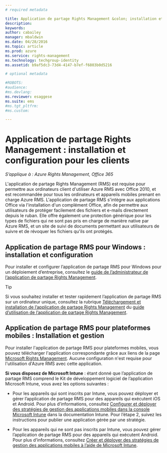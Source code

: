 ```yaml
---
# required metadata

title: Application de partage Rights Management &colon; installation et configuration pour les clients | Azure RMS
description:
keywords:
author: cabailey
manager: mbaldwin
ms.date: 04/28/2016
ms.topic: article
ms.prod: azure
ms.service: rights-management
ms.technology: techgroup-identity
ms.assetid: b9af5dc3-73d4-4147-b7ef-f6803b0d5216

# optional metadata

#ROBOTS:
#audience:
#ms.devlang:
ms.reviewer: esaggese
ms.suite: ems
#ms.tgt_pltfrm:
#ms.custom:

---
```


# Application de partage Rights Management : installation et configuration pour les clients

*S’applique à : Azure Rights Management, Office 365*

L'application de partage Rights Management (RMS) est requise pour permettre aux ordinateurs client d'utiliser Azure RMS avec Office 2010, et est recommandée pour tous les ordinateurs et appareils mobiles prenant en charge Azure RMS. L'application de partage RMS s'intègre aux applications Office via l'installation d'un complément Office, afin de permettre aux utilisateurs de protéger facilement des fichiers et e-mails directement depuis le ruban. Elle offre également une protection générique pour les types de fichiers qui ne sont pas pris en charge de manière native par Azure RMS, et un site de suivi de documents permettant aux utilisateurs de suivre et de révoquer les fichiers qu'ils ont protégés.

## Application de partage RMS pour Windows : installation et configuration
Pour installer et configurer l’application de partage RMS pour Windows pour un déploiement d’entreprise, consultez le [guide de l’administrateur de l’application de partage Rights Management](../rms-client/sharing-app-admin-guide.md).

> [!TIP]
> Si vous souhaitez installer et tester rapidement l’application de partage RMS sur un ordinateur unique, consultez la rubrique [Téléchargement et installation de l’application de partage Rights Management](../rms-client/install-sharing-app.md) du [guide d’utilisation de l’application de partage Rights Management](../rms-client/sharing-app-user-guide.md).

## Application de partage RMS pour plateformes mobiles : Installation et gestion
Pour installer l'application de partage RMS pour plateformes mobiles, vous pouvez télécharger l'application correspondante grâce aux liens de la page [Microsoft Rights Management](http://go.microsoft.com/fwlink/?LinkId=303970). Aucune configuration n'est requise pour l'utilisation d'Azure RMS avec cette application.

**Si vous disposez de Microsoft Intune** : étant donné que l’application de partage RMS comprend le Kit de développement logiciel de l’application Microsoft Intune, vous avez les options suivantes :

-   Pour les appareils qui sont inscrits par Intune, vous pouvez déployer et gérer l’application de partage RMS pour des appareils qui exécutent iOS et Android. Pour plus d’informations, consultez [Configurer et déployer des stratégies de gestion des applications mobiles dans la console Microsoft Intune](/intune/deploy-use/configure-and-deploy-mobile-application-management-policies-in-the-microsoft-intune-console) dans la documentation Intune. Pour l’étape 2, suivez les instructions pour publier une application gérée par une stratégie.

-   Pour les appareils qui ne sont pas inscrits par Intune, vous pouvez gérer l’application de partage RMS pour des appareils qui exécutent Android. Pour plus d’informations, consultez [Créer et déployer des stratégies de gestion des applications mobiles à l’aide de Microsoft Intune](/intune/deploy-use/create-and-deploy-mobile-app-management-policies-with-microsoft-intune).



<!--HONumber=Apr16_HO4-->


